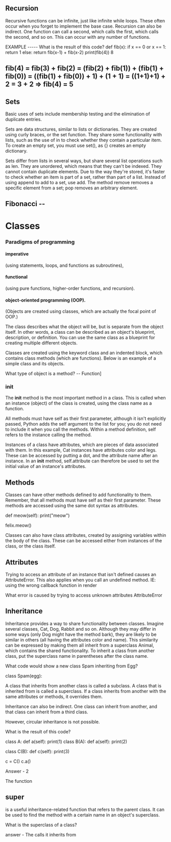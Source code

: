 

## Recursion
Recursive functions can be infinite, just like infinite while loops. These often occur when you forget to implement the base case. 
Recursion can also be indirect. One function can call a second, which calls the first, which calls the second, and so on. This can occur with any number of functions.

 EXAMPLE ----- 
What is the result of this code?
def fib(x):
  if x == 0 or x == 1:
    return 1
  else: 
    return fib(x-1) + fib(x-2)
print(fib(4))
8

fib(4) = fib(3) + fib(2) = (fib(2) + fib(1)) + (fib(1) + fib(0)) = ((fib(1) + fib(0)) + 1) + (1 + 1) = ((1+1)+1) + 2 = 3 + 2 => fib(4) = 5
 ------- 




 ## Sets
 Basic uses of sets include membership testing and the elimination of duplicate entries.


Sets are data structures, similar to lists or dictionaries. They are created using curly braces, or the set function. They share some functionality with lists, such as the use of in to check whether they contain a particular item.
To create an empty set, you must use set(), as {} creates an empty dictionary.

<!-- What is the output of this code?

letters = {"a", "b", "c", "d"}
if "e" not in letters:
  print(1)
else: 
  print(2)

Answer -- 1  -->


Sets differ from lists in several ways, but share several list operations such as len.
They are unordered, which means that they can't be indexed.
They cannot contain duplicate elements.
Due to the way they're stored, it's faster to check whether an item is part of a set, rather than part of a list.
Instead of using append to add to a set, use add.
The method remove removes a specific element from a set; pop removes an arbitrary element.







## Fibonacci -- 

<!-- Not 100% on this concept.  -->

<!-- Write a program to take N (variable num in code template) positive numbers as input, and recursively calculate and output the first N numbers of the Fibonacci sequence (starting from 0).

num = int(input())

def recur_fibo(n):
   if n <= 1:
       return n
   else:
       return(recur_fibo(n-1) + recur_fibo(n-2))
for i in range(num):
	print(recur_fibo(i)) -->



# Classes

### Paradigms of programming

  #### imperative 
(using statements, loops, and functions as subroutines),

  #### functional 
(using pure functions, higher-order functions, and recursion).

  #### object-oriented programming (OOP).
(Objects are created using classes, which are actually the focal point of OOP.)


The class describes what the object will be, but is separate from the object itself. In other words, a class can be described as an object's blueprint, description, or definition.
You can use the same class as a blueprint for creating multiple different objects.

Classes are created using the keyword class and an indented block, which contains class methods (which are functions).
Below is an example of a simple class and its objects.

<!-- ------ Example -------
class Cat:
  def __init__(self, color, legs):
    self.color = color
    self.legs = legs

felix = Cat("ginger", 4)
rover = Cat("dog-colored", 4)
stumpy = Cat("brown", 3) -->

What type of object is a method?
-- Function]

  ### __init__

The __init__ method is the most important method in a class.
This is called when an instance (object) of the class is created, using the class name as a function.

All methods must have self as their first parameter, although it isn't explicitly passed, Python adds the self argument to the list for you; you do not need to include it when you call the methods. Within a method definition, self refers to the instance calling the method.

Instances of a class have attributes, which are pieces of data associated with them.
In this example, Cat instances have attributes color and legs. These can be accessed by putting a dot, and the attribute name after an instance.
In an __init__ method, self.attribute can therefore be used to set the initial value of an instance's attributes.

<!-- Example

class Cat:
  def__init__(self, color, legs):
    self.color = color
    self.legs = legs

felix = cat("giners", 4)
print(felix.color)
 -->

  
  
  ## Methods

Classes can have other methods defined to add functionality to them.
Remember, that all methods must have self as their first parameter.
These methods are accessed using the same dot syntax as attributes.

<!-- Example 

class Cat:
  def__init__(self, color, legs):
    self.color = color
    self.legs = legs   -->
  def meow(self):
  print("meow")

<!-- felix = cat("giners", 4)
print(felix.color) -->
felix.meow()

<!-- EXAMPLE END -->

Classes can also have class attributes, created by assigning variables within the body of the class. These can be accessed either from instances of the class, or the class itself.


<!-- class Cat:
      legs = 4
      ...
      
      print(felix.legs)
      print(Cat.legs)  -->


## Attributes 

Trying to access an attribute of an instance that isn't defined causes an AttributeError. This also applies when you call an undefined method. IE: using the wrong callback function in render


What error is caused by trying to access unknown attributes
AttributeError


## Inheritance


Inheritance provides a way to share functionality between classes.
Imagine several classes, Cat, Dog, Rabbit and so on. Although they may differ in some ways (only Dog might have the method bark), they are likely to be similar in others (all having the attributes color and name).
This similarity can be expressed by making them all inherit from a superclass Animal, which contains the shared functionality.
To inherit a class from another class, put the superclass name in parentheses after the class name.

<!-- EXAMPLE
  class Animal:
    def __init__(self,name,color):
      self.name = name
      self.color = color

  class Cat(Animal):
    def purr(self):
      print("Purr...")

  class Dog(Animal):
    def bark(self):
      print("woof")

  fido = dog("fido", "brown")
  print(fido.color)
  fido.bark()
 -->

 What code would show a new class Spam inheriting from Egg?

 class Spam(egg):

 A class that inherits from another class is called a subclass.
A class that is inherited from is called a superclass.
If a class inherits from another with the same attributes or methods, it overrides them.

<!-- 
class Cat:
  def__init__(self, color, legs):
    self.color = color
    self.legs = legs

  def meow(self):
  print("meow")

class Kitten(Cat):
  def meow(self):
    print("rrrrr")

bengal = kitten("Theo", "grey / white")
bengal.meow()

felix = cat("giners", 4)
print(felix.color)
felix.meow() -->


Inheritance can also be indirect. One class can inherit from another, and that class can inherit from a third class.

However, circular inheritance is not possible.

<!-- class A: 
  def method(self):
    print("a method")

class B: 
  def another_method(self):
    print("b method")

class C: 
  def third_method(self):
    print("c method")

c = C()
c.method()
c.another_method()
c.third_method() -->


What is the result of this code?

class A:
  def a(self):
    print(1)
class B(A):
  def a(self):
    print(2)
	
class C(B):
  def c(self):
    print(3)
		
c = C()
c.a()

Answer - 2


The function 
## super 
is a useful inheritance-related function that refers to the parent class. It can be used to find the method with a certain name in an object's superclass.

<!-- class A:
  def spam(self):
    print(1)

class B:
  def spam(self):
    print(2)
    super().spam()

B().spam()

super().spam() calls the spam method of the superclass. -->

What is the superclass of a class?

answer - The calls it inherits from


